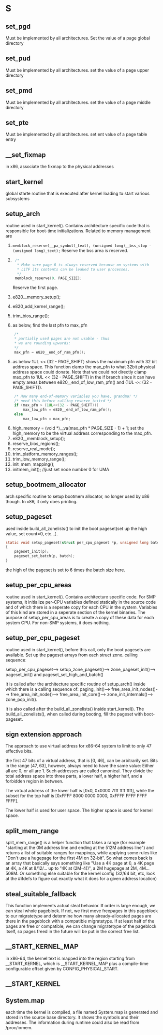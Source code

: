 # S

## set_pgd
Must be implemented by all architectures.
Set the value of a page global directory

## set_pud
Must be implemented by all architectures.
set the value of a page upper directory

## set_pmd
Must be implemented by all architectures.
set the value of a page middle directory

## set_pte
Must be implemented by all architectures.
set ent value of a page table entry

## __set_fixmap
in x86, associate the fixmap to the physical addresses

## start_kernel
global starte routine that is executed after kernel loading to start various subsystems

## setup_arch
routine used in start_kernel(). Contains architecture specific code that is responsible for boot-time initializations.
Related to memory management are


1. 	`memblock_reserve(__pa_symbol(_text), (unsigned long)__bss_stop - (unsigned long)_text);`
   Reserve the bss area is reserved.

2. ```c
	/*
	 * Make sure page 0 is always reserved because on systems with
	 * L1TF its contents can be leaked to user processes.
	 */
	memblock_reserve(0, PAGE_SIZE);
	```
	Reserve the first page.
3. e820__memory_setup();
4. e820_add_kernel_range();
5. trim_bios_range();
6. as below, find the last pfn to max_pfn
```c
	/*
	* partially used pages are not usable - thus
	* we are rounding upwards:
	*/
	max_pfn = e820__end_of_ram_pfn();
```

5. as below 1UL << (32 - PAGE_SHIFT) shows the maximum pfn with 32 bit address space. This function clamp the max_pfn to what 32bit physical address space could donate. Note that we could not directly clamp max_pfn to 1UL << (32 - PAGE_SHIFT) in the if branch since it can have empty areas between e820__end_of_low_ram_pfn() and (1UL << (32 - PAGE_SHIFT)).
```c
   	/* How many end-of-memory variables you have, grandma! */
	/* need this before calling reserve_initrd */
	if (max_pfn > (1UL<<(32 - PAGE_SHIFT)))
		max_low_pfn = e820__end_of_low_ram_pfn();
	else
		max_low_pfn = max_pfn;
```
6. high_memory = (void *)__va(max_pfn * PAGE_SIZE - 1) + 1; set the high_memory to be the virtual address corresponding to the max_pfn.
7. e820__memblock_setup();
8. reserve_bios_regions();
9. reserve_real_mode();
10. trim_platform_memory_ranges();
11. trim_low_memory_range();
12. init_mem_mapping();
13. initmem_init(); //just set node number 0 for UMA
## setup_bootmem_allocator
arch specific routine to setup bootmem allocator, no longer used by x86 though. In x86, it only does printing.

## setup_pageset
used inside build_all_zonelists() to init the boot pageset(set up the high value, set count=0, etc...).
```c
static void setup_pageset(struct per_cpu_pageset *p, unsigned long batch)
{
	pageset_init(p);
	pageset_set_batch(p, batch);
}
```
the high of the pageset is set to 6 times the batch size here.
## setup_per_cpu_areas
routine used in start_kernel(). Contains architecture specific code. For SMP systems, it initialize per-CPU variables defined statically in the source code and of which there is a seperate copy for each CPU in the system. Variables of this kind are stored in a seperate section of the kernel binaries. The purpose of setup_per_cpu_areas is to create a copy of these data for each system CPU. For non-SMP systems, it does nothing.

## setup_per_cpu_pageset
routine used in start_kernel(), before this call, only the boot pagesets are available. Set up the pageset arrays from each struct zone. 
calling sequence:

setup_per_cpu_pageset-->
setup_zone_pageset()-->
zone_pageset_init()-->
pageset_init()  and  pageset_set_high_and_batch() 



It is called after the architecture specific routine of setup_arch()
inside which there is a calling sequence of:
paging_init()-->
free_area_init_nodes()-->
free_area_init_node()-->
free_area_init_core()-->
zone_init_internals()-->
zone_pcp_init().

It is also called after the build_all_zonelists() inside start_kernel(). The build_all_zonelists(), when called during booting, fill the pageset with boot-pageset.


## sign extension approach
The approach to use virtual address for x86-64 system to limit to only 47 effective bits.

the first 47 bits of a virtual address, that is [0, 46], can be arbitrarily set. Bits in the range [47, 63], however, always need to have the same value: Either all are 0, or all are 1. Such addresses are called canonical. They divide the total address space into three parts, a lower half, a higher half, and a forbidden region in between. 

The virtual address of the lower half is [0x0, 0x0000 7fff ffff ffff], while the subset for the top half is [0xFFFF 8000 0000 0000, 0xFFFF FFFF FFFF FFFF]. 

The lower half is used for user space. The higher space is used for kernel space.

## split_mem_range

split_mem_range() is a helper function that
takes a range (for example "starting at the 0M address line and ending at the
512M address line") and returns a list of suitable ranges for mappings, while
applying some rules like "Don't use a hugepage for the first 4M on 32-bit".  So
what comes back is an array that basically says something like "Use a 4K page
at 0, a 4K page at 4K, a 4K at 8/12/... up to "4K at (2M-4))", a 2M hugepage at
2M, 4M... 508M. Or something else suitable for the kernel config (32/64 bit,
etc, look at the #ifdefs to figure out exactly what it does for a given address
location)

## steal_suitable_fallback
This function implements actual steal behavior. If order is large enough, we can steal whole pageblock. If not, we first move freepages in this pageblock to our migratetype and determine how many already-allocated pages are there in the pageblock with a compatible migratetype. If at least half of the pages are free or compatible, we can change migratetype of the pageblock itself, so pages freed in the future will be put in the correct free list.

## __START_KERNEL_MAP
in x86-64, the kernel text is mapped into the region starting from __START_KERNEL, which is __START_KERNEL_MAP plus a compile-time configurable offset given by CONFIG_PHYSICAL_START. 

## __START_KERNEL
## System.map
each time the kernel is compiled, a file named System.map is generated and stored in the source base directory. It shows the symbols and their addresses. The information during runtime could also be read from /proc/iomem.